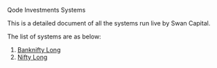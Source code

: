 Qode Investments Systems

This is a detailed document of all the systems run live by Swan Capital.

The list of systems are as below:
1. [Banknifty Long](https://github.com/qodeinvestments/Bankniftylong.git)
2. [Nifty Long](https://github.com/qodeinvestments/Bankniftylong.git)
